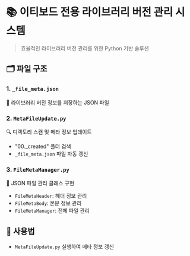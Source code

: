 # 📚 이티보드 전용 라이브러리 버전 관리 시스템

> 효율적인 라이브러리 버전 관리를 위한 Python 기반 솔루션

## 🗂 파일 구조

### 1. `_file_meta.json`
   📄 라이브러리 버전 정보를 저장하는 JSON 파일

### 2. `MetaFileUpdate.py`
   🔍 디렉토리 스캔 및 메타 정보 업데이트
   - "00._created" 폴더 검색
   - `_file_meta.json` 파일 자동 갱신

### 3. `FileMetaManager.py`
   🔧 JSON 파일 관리 클래스 구현
   - `FileMetaHeader`: 헤더 정보 관리
   - `FileMetaBody`: 본문 정보 관리
   - `FileMetaManager`: 전체 파일 관리   

## 🚀 사용법
   - `MetaFileUpdate.py` 실행하여 메타 정보 갱신

